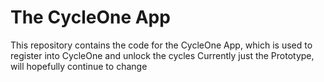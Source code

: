 # The CycleOne App

This repository contains the code for the CycleOne App, which is used to register into CycleOne and unlock the cycles
Currently just the Prototype, will hopefully continue to change
